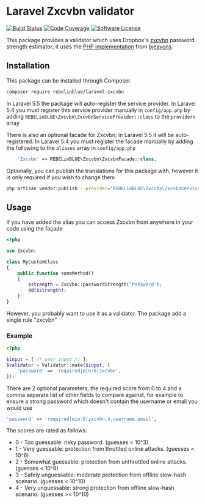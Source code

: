 # Laravel Zxcvbn validator

[![Build Status](https://img.shields.io/github/workflow/status/REBELinBLUE/laravel-zxcvbn/Tests?label=Build&style=flat-square)](https://github.com/REBELinBLUE/laravel-zxcvbn/actions?query=workflow%3ATests)
[![Code Coverage](https://img.shields.io/codecov/c/github/REBELinBLUE/laravel-zxcvbn/master.svg?style=flat-square&label=Coverage)](https://codecov.io/gh/REBELinBLUE/laravel-zxcvbn)
[![Software License](https://img.shields.io/badge/license-MIT-brightgreen.svg?style=flat-square&label=License)](/LICENSE.md)

This package provides a validator which uses Dropbox's [zxcvbn](https://github.com/dropbox/zxcvbn) 
password strength estimator; it uses the [PHP implementation](https://github.com/bjeavons/zxcvbn-php) from
[bjeavons](https://github.com/bjeavons). 

## Installation

This package can be installed through Composer.

``` bash
composer require rebelinblue/laravel-zxcvbn
```

In Laravel 5.5 the package will auto-register the service provider. In Laravel 5.4 you must register this 
service provider manually in `config/app.php` by adding `REBELinBLUE\Zxcvbn\ZxcvbnServiceProvider::class` to the 
`providers` array


There is also an optional facade for Zxcvbn; in Laravel 5.5 it will be auto-registered. In Laravel 5.4
you must register the facade manually by adding the following to the `aliases` array in `config/app.php`

```php
    'Zxcvbn' => REBELinBLUE\Zxcvbn\ZxcvbnFacade::class,
```

Optionally, you can publish the translations for this package with, however it is only required if you wish to change them

``` bash
php artisan vendor:publish --provider="REBELinBLUE\Zxcvbn\ZxcvbnServiceProvider"
```

## Usage

If you have added the alias you can access Zxcvbn from anywhere in your code using the façade

```php
<?php

use Zxcvbn;

class MyCustomClass
{
    public function someMethod()
    {
        $strength = Zxcvbn::passwordStrength('Pa$$w0rd');
        dd($strength);
    }    
}

```

However, you probably want to use it as a validator. The package add a single rule "zxcvbn"

### Example
```php
<?php

$input = [ /* user input */ ];
$validator = Validator::make($input, [
    'password' => 'required|min:6|zxcvbn',
]); 
```

There are 2 optional parameters, the required score from 0 to 4 and a comma separate list of other fields to compare
against, for example to ensure a strong password which doesn't contain the username or email you would use

```php
'password' => 'required|min:6|zxcvbn:4,username,email',
```

The scores are rated as follows:

* 0 - Too guessable: risky password. (guesses < 10^3)
* 1 - Very guessable: protection from throttled online attacks. (guesses < 10^6)
* 2 - Somewhat guessable: protection from unthrottled online attacks. (guesses < 10^8)
* 3 - Safely unguessable: moderate protection from offline slow-hash scenario. (guesses < 10^10)
* 4 - Very unguessable: strong protection from offline slow-hash scenario. (guesses >= 10^10)
